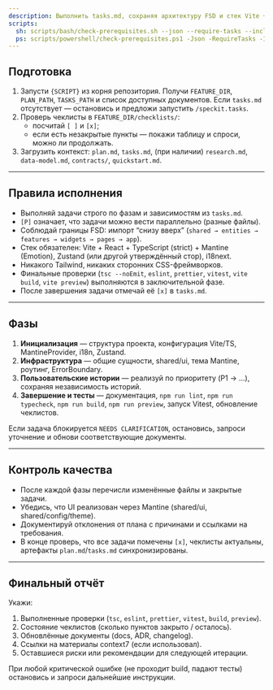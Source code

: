 ```yaml
---
description: Выполнить tasks.md, сохраняя архитектуру FSD и стек Vite + React + TypeScript + Mantine.
scripts:
  sh: scripts/bash/check-prerequisites.sh --json --require-tasks --include-tasks
  ps: scripts/powershell/check-prerequisites.ps1 -Json -RequireTasks -IncludeTasks
---
```


## Подготовка

1. Запусти `{SCRIPT}` из корня репозитория. Получи `FEATURE_DIR`, `PLAN_PATH`, `TASKS_PATH` и список доступных документов. Если `tasks.md` отсутствует — остановись и предложи запустить `/speckit.tasks`.
2. Проверь чеклисты в `FEATURE_DIR/checklists/`:
   - посчитай `[ ]` и `[x]`;
   - если есть незакрытые пункты — покажи таблицу и спроси, можно ли продолжать.
3. Загрузить контекст: `plan.md`, `tasks.md`, (при наличии) `research.md`, `data-model.md`, `contracts/`, `quickstart.md`.

---

## Правила исполнения

- Выполняй задачи строго по фазам и зависимостям из `tasks.md`.
- `[P]` означает, что задачи можно вести параллельно (разные файлы).
- Соблюдай границы FSD: импорт “снизу вверх” (`shared → entities → features → widgets → pages → app`).
- Стек обязателен: Vite + React + TypeScript (strict) + Mantine (Emotion), Zustand (или другой утверждённый стор), i18next.
- Никакого Tailwind, никаких сторонних CSS-фреймворков.
- Финальные проверки (`tsc --noEmit`, `eslint`, `prettier`, `vitest`, `vite build`, `vite preview`) выполняются в заключительной фазе.
- После завершения задачи отмечай её `[x]` в `tasks.md`.

---

## Фазы

1. **Инициализация** — структура проекта, конфигурация Vite/TS, MantineProvider, i18n, Zustand.
2. **Инфраструктура** — общие сущности, shared/ui, тема Mantine, роутинг, ErrorBoundary.
3. **Пользовательские истории** — реализуй по приоритету (P1 → ...), сохраняя независимость историй.
4. **Завершение и тесты** — документация, `npm run lint`, `npm run typecheck`, `npm run build`, `npm run preview`, запуск Vitest, обновление чеклистов.

Если задача блокируется `NEEDS CLARIFICATION`, остановись, запроси уточнение и обнови соответствующие документы.

---

## Контроль качества

- После каждой фазы перечисли изменённые файлы и закрытые задачи.
- Убедись, что UI реализован через Mantine (shared/ui, shared/config/theme).
- Документируй отклонения от плана с причинами и ссылками на требования.
- В конце проверь, что все задачи помечены `[x]`, чеклисты актуальны, артефакты `plan.md`/`tasks.md` синхронизированы.

---

## Финальный отчёт

Укажи:
1. Выполненные проверки (`tsc`, `eslint`, `prettier`, `vitest`, `build`, `preview`).
2. Состояние чеклистов (сколько пунктов закрыто / осталось).
3. Обновлённые документы (docs, ADR, changelog).
4. Ссылки на материалы context7 (если использовал).
5. Оставшиеся риски или рекомендации для следующей итерации.

При любой критической ошибке (не проходит build, падают тесты) остановись и запроси дальнейшие инструкции.

